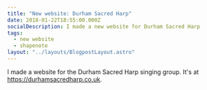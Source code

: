 ```yaml
---
title: "New website: Durham Sacred Harp"
date: 2018-01-22T18:55:00.000Z
socialDescription: I made a new website for Durham Sacred Harp
tags:
  - new website
  - shapenote
layout: "../layouts/BlogpostLayout.astro"
---
```

I made a website for the Durham Sacred Harp singing group. It's at <https://durhamsacredharp.co.uk>.
